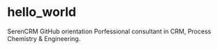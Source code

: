 # hello_world
SerenCRM GitHub orientation
Porfessional consultant in CRM, Process Chemistry & Engineering.
